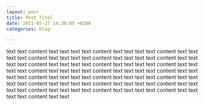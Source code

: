 ```yaml
---
layout: post
title: Post Titel
date: 2021-05-27 14:30:05 +0200
categories: blog

---
```

text text content text text text text content text text text text content text text text text content text text text text content text text text text content text text text text content text text text text content text text text text content text text text text content text text text text content text text text text content text text text text content text text text text content text text text text content text text text text content text text text text content text text text text content text text text text content text text text text content text text text text content text text text text content text text 